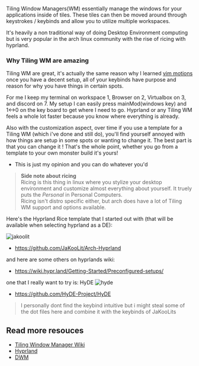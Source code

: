 Tiling Window Managers(WM) essentially manage the windows for your applications inside of tiles. These tiles can then be moved around through keystrokes / keybinds and allow you to utilize multiple workspaces.

It's heavily a non traditional way of doing Desktop Environment computing but is very popular in the arch linux community with the rise of ricing with hyprland.

### Why Tiling WM are amazing

Tiling WM are great, it's actually the same reason why I learned [vim motions](https://www.barbarianmeetscoding.com/boost-your-coding-fu-with-vscode-and-vim/moving-blazingly-fast-with-the-core-vim-motions/) once you have a decent setup, all of your keybinds have purpose and reason for why you have things in certain spots.

For me I keep my terminal on workspace 1, Browser on 2, Virtualbox on 3, and discord on 7. My setup I can easily press mainMod(windows key) and 1<->0 on the key board to get where I need to go. Hyprland or any Tiling WM feels a whole lot faster because you know where everything is already.

Also with the customization aspect, over time if you use a template for a Tiling WM (which i've done and still do), you'll find yourself annoyed with how things are setup in some spots or wanting to change it. The best part is that you can change it ! That's the whole point, whether you go from a template to your own monster build it's yours!

* This is just my opinion and you can do whatever you'd 

> **Side note about ricing**  
> Ricing is this thing in linux where you stylize your desktop environment and customize almost everything about yourself. 
> It truely puts the *Personal* in Personal Computers.  
> Ricing isn't distro specific either, but arch does have a lot of Tiling WM support and options available.

Here's the Hyprland Rice template that I started out with (that will be available when selecting hyprland as a DE):

<img src="https://i.ibb.co/7tMsnTv/default-waybar.png" alt="jakoolit">

* https://github.com/JaKooLit/Arch-Hyprland

and here are some others on hyprlands wiki:
* https://wiki.hypr.land/Getting-Started/Preconfigured-setups/

one that I really want to try is: HyDE
<img src="https://i.ibb.co/W3SYJCc/showcase-2-2412602747.png" alt="hyde">

* https://github.com/HyDE-Project/HyDE
> I personally dont find the keybind intuitive but i might steal some of the dot files here and combine it with the keybinds of JaKooLits

## Read more resouces

* [Tiling Window Manager Wiki](https://en.wikipedia.org/wiki/Tiling_window_manager)
* [Hyprland](https://hypr.land/)
* [DWM](https://dwm.suckless.org/)